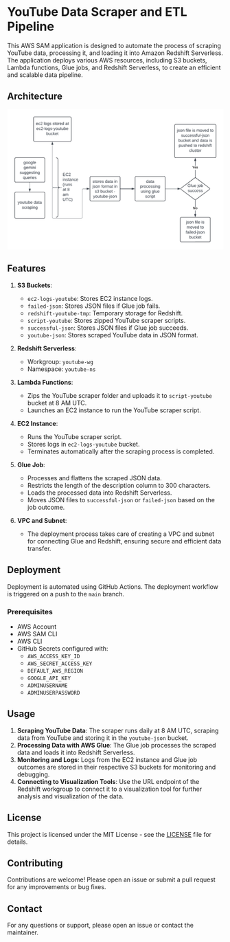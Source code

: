 # YouTube Data Scraper and ETL Pipeline

This AWS SAM application is designed to automate the process of scraping YouTube data, processing it, and loading it into Amazon Redshift Serverless. The application deploys various AWS resources, including S3 buckets, Lambda functions, Glue jobs, and Redshift Serverless, to create an efficient and scalable data pipeline.

## Architecture

![Architecture Diagram](architecture.png)

## Features

1. **S3 Buckets**: 
   - `ec2-logs-youtube`: Stores EC2 instance logs.
   - `failed-json`: Stores JSON files if Glue job fails.
   - `redshift-youtube-tmp`: Temporary storage for Redshift.
   - `script-youtube`: Stores zipped YouTube scraper scripts.
   - `successful-json`: Stores JSON files if Glue job succeeds.
   - `youtube-json`: Stores scraped YouTube data in JSON format.

2. **Redshift Serverless**:
   - Workgroup: `youtube-wg`
   - Namespace: `youtube-ns`

3. **Lambda Functions**:
   - Zips the YouTube scraper folder and uploads it to `script-youtube` bucket at 8 AM UTC.
   - Launches an EC2 instance to run the YouTube scraper script.

4. **EC2 Instance**:
   - Runs the YouTube scraper script.
   - Stores logs in `ec2-logs-youtube` bucket.
   - Terminates automatically after the scraping process is completed.

5. **Glue Job**:
   - Processes and flattens the scraped JSON data.
   - Restricts the length of the description column to 300 characters.
   - Loads the processed data into Redshift Serverless.
   - Moves JSON files to `successful-json` or `failed-json` based on the job outcome.

6. **VPC and Subnet**:
   - The deployment process takes care of creating a VPC and subnet for connecting Glue and Redshift, ensuring secure and efficient data transfer.

## Deployment

Deployment is automated using GitHub Actions. The deployment workflow is triggered on a push to the `main` branch.

### Prerequisites

- AWS Account
- AWS SAM CLI
- AWS CLI
- GitHub Secrets configured with:
  - `AWS_ACCESS_KEY_ID`
  - `AWS_SECRET_ACCESS_KEY`
  - `DEFAULT_AWS_REGION`
  - `GOOGLE_API_KEY`
  - `ADMINUSERNAME`
  - `ADMINUSERPASSWORD`

## Usage

1. **Scraping YouTube Data**: The scraper runs daily at 8 AM UTC, scraping data from YouTube and storing it in the `youtube-json` bucket.
2. **Processing Data with AWS Glue**: The Glue job processes the scraped data and loads it into Redshift Serverless.
3. **Monitoring and Logs**: Logs from the EC2 instance and Glue job outcomes are stored in their respective S3 buckets for monitoring and debugging.
4. **Connecting to Visualization Tools**: Use the URL endpoint of the Redshift workgroup to connect it to a visualization tool for further analysis and visualization of the data.

## License

This project is licensed under the MIT License - see the [LICENSE](LICENSE) file for details.

## Contributing

Contributions are welcome! Please open an issue or submit a pull request for any improvements or bug fixes.

## Contact

For any questions or support, please open an issue or contact the maintainer.
